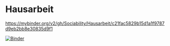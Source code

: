 # Hausarbeit

https://mybinder.org/v2/gh/Sociability/Hausarbeit/c21fac5829b15d1a1f9787d9eb2bb8e30835d9f1


[![Binder](https://mybinder.org/badge_logo.svg)](https://mybinder.org/v2/gh/https%3A%2F%2Fmybinder.org%2Fv2%2Fgh%2FSociability%2FHausarbeit%2Fc21fac5829b15d1a1f9787d9eb2bb8e30835d9f1/master)

